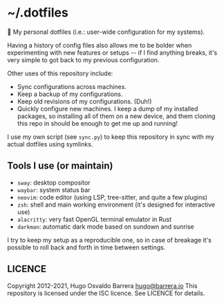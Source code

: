 # ~/.dotfiles

🏡 My personal dotfiles (i.e.: user-wide configuration for my systems).

Having a history of config files also allows me to be bolder when experimenting
with new features or setups -- if I find anything breaks, it's very simple to
got back to my previous configuration.

Other uses of this repository include:

- Sync configurations across machines.
- Keep a backup of my configurations.
- Keep old revisions of my configurations. (Duh!)
- Quickly configure new machines. I keep a dump of my installed packages, so
  installing all of them on a new device, and them cloning this repo in should
  be enough to get me up and running!

I use my own script (see `sync.py`) to keep this repository in sync with my
actual dotfiles using symlinks.

## Tools I use (or maintain)

- `sway`: desktop compositor
- `waybar`: system status bar
- `neovim`: code editor (using LSP, tree-sitter, and quite a few plugins)
- `zsh`: shell and main working environment (it's designed for interactive use)
- `alacritty`: very fast OpenGL terminal emulator in Rust
- `darkman`: automatic dark mode based on sundown and sunrise

I try to keep my setup as a reproducible one, so in case of breakage it's
possible to roll back and forth in time between settings.

## LICENCE

Copyright 2012-2021, Hugo Osvaldo Barrera <hugo@barrera.io>
This repository is licensed under the ISC licence. See LICENCE for details.
